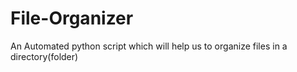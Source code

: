 # File-Organizer
 An Automated python script which will help us to organize files in a directory(folder)
